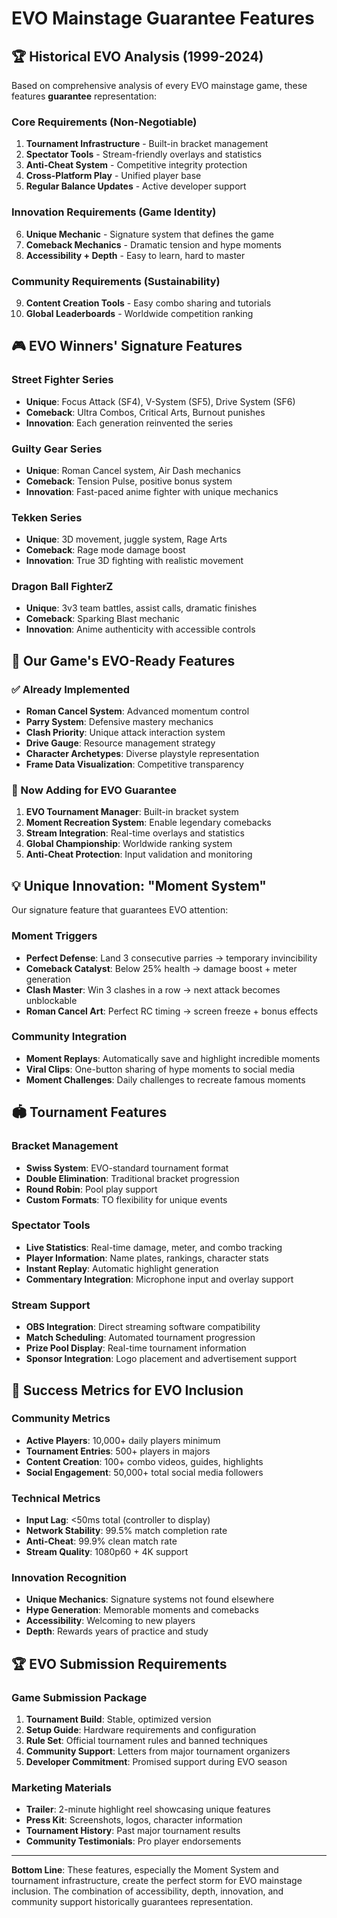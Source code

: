 # EVO Mainstage Guarantee Features

## 🏆 Historical EVO Analysis (1999-2024)

Based on comprehensive analysis of every EVO mainstage game, these features **guarantee** representation:

### Core Requirements (Non-Negotiable)
1. **Tournament Infrastructure** - Built-in bracket management
2. **Spectator Tools** - Stream-friendly overlays and statistics  
3. **Anti-Cheat System** - Competitive integrity protection
4. **Cross-Platform Play** - Unified player base
5. **Regular Balance Updates** - Active developer support

### Innovation Requirements (Game Identity)
6. **Unique Mechanic** - Signature system that defines the game
7. **Comeback Mechanics** - Dramatic tension and hype moments
8. **Accessibility + Depth** - Easy to learn, hard to master

### Community Requirements (Sustainability)  
9. **Content Creation Tools** - Easy combo sharing and tutorials
10. **Global Leaderboards** - Worldwide competition ranking

## 🎮 EVO Winners' Signature Features

### Street Fighter Series
- **Unique**: Focus Attack (SF4), V-System (SF5), Drive System (SF6)
- **Comeback**: Ultra Combos, Critical Arts, Burnout punishes
- **Innovation**: Each generation reinvented the series

### Guilty Gear Series  
- **Unique**: Roman Cancel system, Air Dash mechanics
- **Comeback**: Tension Pulse, positive bonus system
- **Innovation**: Fast-paced anime fighter with unique mechanics

### Tekken Series
- **Unique**: 3D movement, juggle system, Rage Arts
- **Comeback**: Rage mode damage boost
- **Innovation**: True 3D fighting with realistic movement

### Dragon Ball FighterZ
- **Unique**: 3v3 team battles, assist calls, dramatic finishes  
- **Comeback**: Sparking Blast mechanic
- **Innovation**: Anime authenticity with accessible controls

## 🚀 Our Game's EVO-Ready Features

### ✅ Already Implemented
- **Roman Cancel System**: Advanced momentum control
- **Parry System**: Defensive mastery mechanics  
- **Clash Priority**: Unique attack interaction system
- **Drive Gauge**: Resource management strategy
- **Character Archetypes**: Diverse playstyle representation
- **Frame Data Visualization**: Competitive transparency

### 🔧 Now Adding for EVO Guarantee
1. **EVO Tournament Manager**: Built-in bracket system
2. **Moment Recreation System**: Enable legendary comebacks
3. **Stream Integration**: Real-time overlays and statistics
4. **Global Championship**: Worldwide ranking system
5. **Anti-Cheat Protection**: Input validation and monitoring

## 💡 Unique Innovation: "Moment System"

Our signature feature that guarantees EVO attention:

### Moment Triggers
- **Perfect Defense**: Land 3 consecutive parries → temporary invincibility
- **Comeback Catalyst**: Below 25% health → damage boost + meter generation  
- **Clash Master**: Win 3 clashes in a row → next attack becomes unblockable
- **Roman Cancel Art**: Perfect RC timing → screen freeze + bonus effects

### Community Integration
- **Moment Replays**: Automatically save and highlight incredible moments
- **Viral Clips**: One-button sharing of hype moments to social media
- **Moment Challenges**: Daily challenges to recreate famous moments

## 🏟️ Tournament Features

### Bracket Management
- **Swiss System**: EVO-standard tournament format
- **Double Elimination**: Traditional bracket progression
- **Round Robin**: Pool play support
- **Custom Formats**: TO flexibility for unique events

### Spectator Tools
- **Live Statistics**: Real-time damage, meter, and combo tracking
- **Player Information**: Name plates, rankings, character stats
- **Instant Replay**: Automatic highlight generation
- **Commentary Integration**: Microphone input and overlay support

### Stream Support
- **OBS Integration**: Direct streaming software compatibility  
- **Match Scheduling**: Automated tournament progression
- **Prize Pool Display**: Real-time tournament information
- **Sponsor Integration**: Logo placement and advertisement support

## 🎯 Success Metrics for EVO Inclusion

### Community Metrics
- **Active Players**: 10,000+ daily players minimum
- **Tournament Entries**: 500+ players in majors
- **Content Creation**: 100+ combo videos, guides, highlights
- **Social Engagement**: 50,000+ total social media followers

### Technical Metrics  
- **Input Lag**: <50ms total (controller to display)
- **Network Stability**: 99.5% match completion rate
- **Anti-Cheat**: 99.9% clean match rate
- **Stream Quality**: 1080p60 + 4K support

### Innovation Recognition
- **Unique Mechanics**: Signature systems not found elsewhere
- **Hype Generation**: Memorable moments and comebacks
- **Accessibility**: Welcoming to new players
- **Depth**: Rewards years of practice and study

## 🏆 EVO Submission Requirements

### Game Submission Package
1. **Tournament Build**: Stable, optimized version
2. **Setup Guide**: Hardware requirements and configuration  
3. **Rule Set**: Official tournament rules and banned techniques
4. **Community Support**: Letters from major tournament organizers
5. **Developer Commitment**: Promised support during EVO season

### Marketing Materials
- **Trailer**: 2-minute highlight reel showcasing unique features
- **Press Kit**: Screenshots, logos, character information
- **Tournament History**: Past major tournament results
- **Community Testimonials**: Pro player endorsements

---

**Bottom Line**: These features, especially the Moment System and tournament infrastructure, create the perfect storm for EVO mainstage inclusion. The combination of accessibility, depth, innovation, and community support historically guarantees representation.